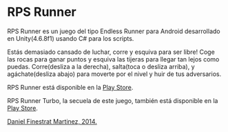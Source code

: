 # RPS Runner

RPS Runner es un juego del tipo Endless Runner para Android desarrollado en Unity(4.6.8f1) usando C# para los scripts.

Estás demasiado cansado de luchar, corre y esquiva para ser libre! Coge las rocas para ganar puntos y esquiva las tijeras para llegar tan lejos como puedas. Corre(desliza a la derecha), salta(toca o desliza arriba), y agáchate(desliza abajo) para moverte por el nivel y huir de tus adversarios.

RPS Runner está disponible en la [Play Store](https://play.google.com/store/apps/details?id=com.garagefruit.games.rps_runner).

RPS Runner Turbo, la secuela de este juego, también está disponible en la [Play Store](https://play.google.com/store/apps/details?id=com.twocoinsgames.rps_runner_turbo).

[Daniel Finestrat Martinez, 2014.](https://danielfinestrat.com)
